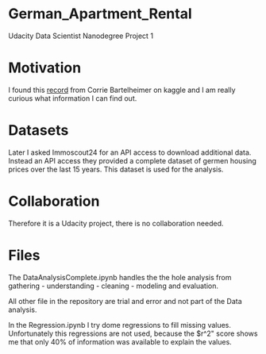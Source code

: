 # German_Apartment_Rental
Udacity Data Scientist Nanodegree Project 1

# Motivation
I found this [record](https://www.kaggle.com/corrieaar/apartment-rental-offers-in-germany) from Corrie Bartelheimer on kaggle and I am really curious what information I can find out.

# Datasets
Later I asked Immoscout24 for an API access to download additional data. Instead an API access
they provided a complete dataset of germen housing prices over the last 15 years.
This dataset is used for the analysis.

# Collaboration
Therefore it is a Udacity project, there is no collaboration needed.

# Files
The DataAnalysisComplete.ipynb handles the the hole analysis from
gathering - understanding - cleaning - modeling and evaluation.

All other file in the repository are trial and error and not part of the
Data analysis.

In the Regression.ipynb I try dome regressions to fill missing values.
Unfortunately this regressions are not used, because the $r^2" score shows me that
only 40% of information was available to explain the values.
